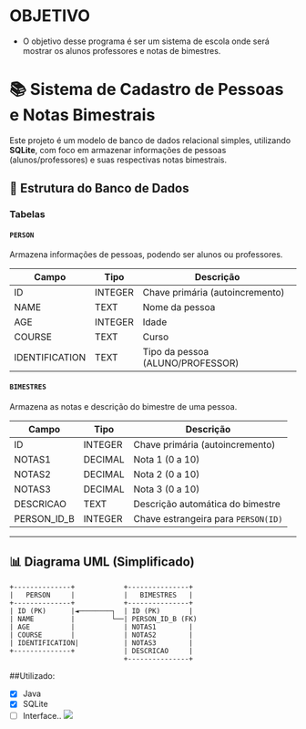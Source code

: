 # OBJETIVO
- O objetivo desse programa é ser um sistema de escola onde será mostrar os alunos professores e notas de bimestres.

# 📚 Sistema de Cadastro de Pessoas e Notas Bimestrais

Este projeto é um modelo de banco de dados relacional simples, utilizando **SQLite**, com foco em armazenar informações de pessoas (alunos/professores) e suas respectivas notas bimestrais.

## 🧩 Estrutura do Banco de Dados

### Tabelas

#### `PERSON`

Armazena informações de pessoas, podendo ser alunos ou professores.

| Campo           | Tipo      | Descrição                       |
|----------------|-----------|----------------------------------|
| ID             | INTEGER   | Chave primária (autoincremento) |
| NAME           | TEXT      | Nome da pessoa                   |
| AGE            | INTEGER   | Idade                            |
| COURSE         | TEXT      | Curso                            |
| IDENTIFICATION | TEXT      | Tipo da pessoa (ALUNO/PROFESSOR) |

#### `BIMESTRES`

Armazena as notas e descrição do bimestre de uma pessoa.

| Campo         | Tipo     | Descrição                                 |
|---------------|----------|--------------------------------------------|
| ID            | INTEGER  | Chave primária (autoincremento)           |
| NOTAS1        | DECIMAL  | Nota 1 (0 a 10)                            |
| NOTAS2        | DECIMAL  | Nota 2 (0 a 10)                            |
| NOTAS3        | DECIMAL  | Nota 3 (0 a 10)                            |
| DESCRICAO     | TEXT     | Descrição automática do bimestre          |
| PERSON_ID_B   | INTEGER  | Chave estrangeira para `PERSON(ID)`       |

---

## 📊 Diagrama UML (Simplificado)

```plaintext
+--------------+            +---------------+
|   PERSON     |            |   BIMESTRES   |
+--------------+            +---------------+
| ID (PK)      |◄────────┐  | ID (PK)       |
| NAME         |         └──| PERSON_ID_B (FK) 
| AGE          |            | NOTAS1        |
| COURSE       |            | NOTAS2        |
| IDENTIFICATION|           | NOTAS3        |
+--------------+            | DESCRICAO     |
                            +---------------+
```
##Utilizado:
- [x] Java
- [x] SQLite
- [ ] Interface..
![](https://media.lordicon.com/icons/wired/flat/1323-java-code-language.gif)
